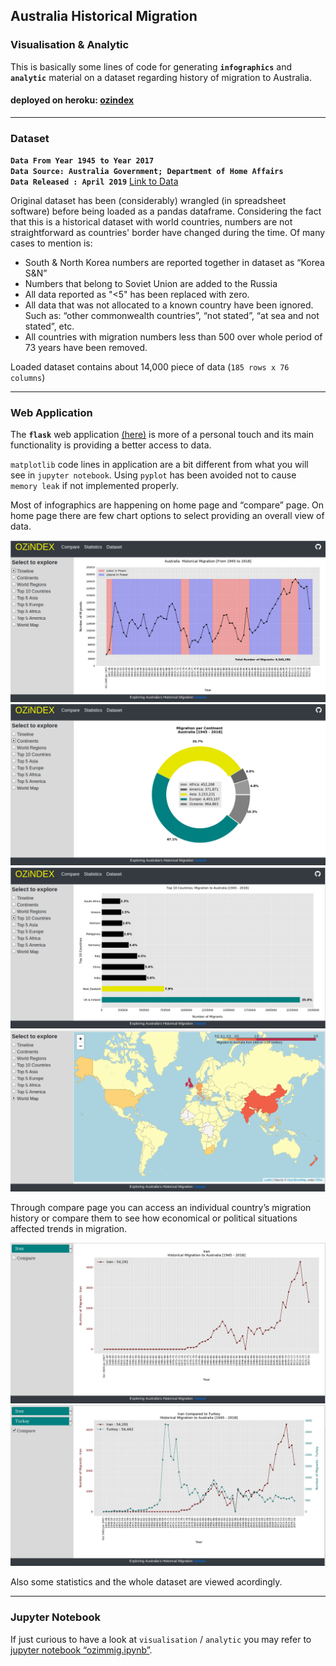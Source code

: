 ## Australia Historical Migration
### Visualisation & Analytic

This is basically some lines of code for generating **`infographics`** and **`analytic`** material on a dataset regarding history of migration to Australia.

#### deployed on heroku: [ozindex](https://ozindex.herokuapp.com/)

---

### Dataset

**`Data From Year 1945 to Year 2017`**  
**`Data Source: Australia Government; Department of Home Affairs`**  
**`Data Released : April 2019`**
[Link to Data](https://www.homeaffairs.gov.au/research-and-statistics/statistics/visa-statistics/live/historical-migration)

Original dataset has been (considerably) wrangled (in spreadsheet software) before being loaded as a pandas dataframe. Considering the fact that this is a historical dataset with world countries, numbers are not straightforward as countries' border have changed during the time. Of many cases to mention is:  
* South & North Korea numbers are reported together in dataset as “Korea S&N”
* Numbers that belong to Soviet Union are added to the Russia
* All data reported as "<5" has been replaced with zero.
* All data that was not allocated to a known country have been ignored. Such as: “other commonwealth countries”, “not stated”, “at sea and not stated”, etc.
* All countries with migration numbers less than 500 over whole period of 73 years have been removed.

Loaded dataset contains about 14,000 piece of data (`185 rows x 76 columns`)

---

### Web Application

The **`flask`** web application [(here)](https://github.com/SAKiiMA/OZiNDEX/tree/master/app) is more of a personal touch and its main functionality is providing a better access to data.  

`matplotlib` code lines in application are a bit different from what you will see in `jupyter notebook`. Using `pyplot` has been avoided not to cause `memory leak` if not implemented properly.

Most of infographics are happening on home page and “compare” page. On home page there are few chart options to select providing an overall view of data.

![](README/timeline.png)
![](README/continents.png)
![](README/topcountries.png)
![](README/worldmap.png)

Through compare page you can access an individual country’s migration history or compare them to see how economical or political situations affected trends in migration.

![](README/iran.png)
![](README/turkey.png)

Also some statistics and the whole dataset are viewed acordingly.


---

### Jupyter Notebook

If just curious to have a look at `visualisation` / `analytic` you may refer to [jupyter notebook “ozimmig.ipynb”](https://github.com/SAKiiMA/OZiNDEX/blob/master/ozimmig.ipynb).
